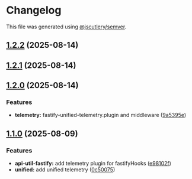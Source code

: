 # Changelog

This file was generated using [@jscutlery/semver](https://github.com/jscutlery/semver).

## [1.2.2](https://github.com/TGA88/inh-lib/compare/api-util-fastify-1.2.1...api-util-fastify-1.2.2) (2025-08-14)

## [1.2.1](https://github.com/TGA88/inh-lib/compare/api-util-fastify-1.2.0...api-util-fastify-1.2.1) (2025-08-14)

## [1.2.0](https://github.com/TGA88/inh-lib/compare/api-util-fastify-1.1.0...api-util-fastify-1.2.0) (2025-08-14)


### Features

* **telemetry:** fastify-unified-telemetry.plugin and middleware ([9a5395e](https://github.com/TGA88/inh-lib/commit/9a5395e4799aa3cc60a450da21d36e94ff60fada))

## [1.1.0](https://github.com/TGA88/inh-lib/compare/api-util-fastify-1.0.1...api-util-fastify-1.1.0) (2025-08-09)


### Features

* **api-util-fastify:** add telemetry plugin for fastifyHooks ([e98102f](https://github.com/TGA88/inh-lib/commit/e98102fb4ea24dd0da6e3ff076e77c39ed2cb45f))
* **unified:** add unified telemetry ([0c50075](https://github.com/TGA88/inh-lib/commit/0c50075dfafdca2b0af72d7a07d9c96d27469be1))

